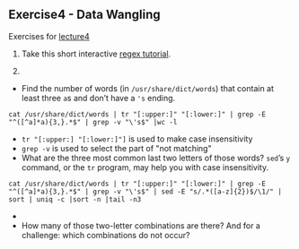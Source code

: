 ## Exercise4 - Data Wangling

Exercises for [lecture4](https://missing.csail.mit.edu/2020/data-wrangling/)

1. Take this short interactive [regex tutorial](https://regexone.com/).

2.

- Find the number of words (in `/usr/share/dict/words`) that contain at least three `a`s and don’t have a `'s` ending.

```
cat /usr/share/dict/words | tr "[:upper:]" "[:lower:]" | grep -E "^([^a]*a){3,}.*$" | grep -v "\'s$" |wc -l
```

- `tr "[:upper:] "[:lower:]"]` is used to make case insensitivity
- `grep -v` is used to select the part of "not matching"
- What are the three most common last two letters of those words? `sed`’s `y` command, or the `tr` program, may help you with case insensitivity.

```
cat /usr/share/dict/words | tr "[:upper:]" "[:lower:]" | grep -E "^([^a]*a){3,}.*$" | grep -v "\'s$" | sed -E "s/.*([a-z]{2})$/\1/" | sort | uniq -c |sort -n |tail -n3
```

-
- How many of those two-letter combinations are there? And for a challenge: which combinations do not occur?

